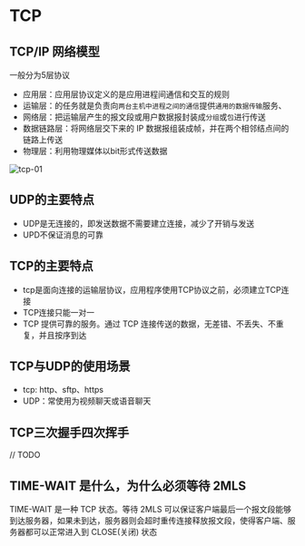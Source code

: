 # TCP

##  TCP/IP 网络模型

一般分为5层协议

- 应用层：应用层协议定义的是应用进程间通信和交互的规则
- 运输层：的任务就是负责向`两台主机中进程之间的通信`提供`通用的数据传输`服务、
- 网络层：把运输层产生的报文段或用户数据报封装成`分组`或`包`进行传送
- 数据链路层：将网络层交下来的 IP 数据报组装成帧，并在两个相邻结点间的链路上传送
- 物理层：利用物理媒体以bit形式传送数据

![tcp-01](/Users/test/Desktop/study_hub/res/img/tcp-01.png)

## UDP的主要特点

- UDP是无连接的，即发送数据不需要建立连接，减少了开销与发送
- UPD不保证消息的可靠

## TCP的主要特点

- tcp是面向连接的运输层协议，应用程序使用TCP协议之前，必须建立TCP连接
- TCP连接只能一对一
- TCP 提供可靠的服务。通过 TCP 连接传送的数据，无差错、不丢失、不重复，并且按序到达



## TCP与UDP的使用场景

- tcp: http、sftp、https
- UDP：常使用为视频聊天或语音聊天



##  TCP三次握手四次挥手

// TODO



## TIME-WAIT 是什么，为什么必须等待 2MLS

TIME-WAIT 是一种 TCP 状态。等待 2MLS 可以保证客户端最后一个报文段能够到达服务器，如果未到达，服务器则会超时重传连接释放报文段，使得客户端、服务器都可以正常进入到 CLOSE(关闭) 状态




